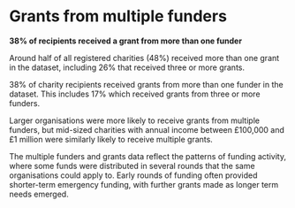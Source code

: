# Grants from multiple funders

**38% of recipients received a grant from more than one funder**

Around half of all registered charities (48%) received more than one grant in the dataset, including 26% that received three or more grants.

38% of charity recipients received grants from more than one funder in the dataset. This includes 17% which received grants from three or more funders.

Larger organisations were more likely to receive grants from multiple funders, but mid-sized charities with annual income between £100,000 and £1 million were similarly likely to receive multiple grants.

The multiple funders and grants data reflect the patterns of funding activity, where some funds were distributed in several rounds that the same organisations could apply to. Early rounds of funding often provided shorter-term emergency funding, with further grants made as longer term needs emerged.

<div class="flourish-embed flourish-chart" data-src="visualisation/7924876"></div>
